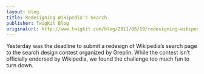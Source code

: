 ```yaml
---
layout: blog
title: Redesigning Wikipedia's Search
publisher: TwigKit Blog
originalurl: http://www.twigkit.com/blog/2011/08/19/redesigning-wikipedia-search.html
---
```


Yesterday was the deadline to submit a redesign of Wikipedia’s search page to the search design contest organized by Greplin. While the contest isn’t officially endorsed by Wikipedia, we found the challenge too much fun to turn down.